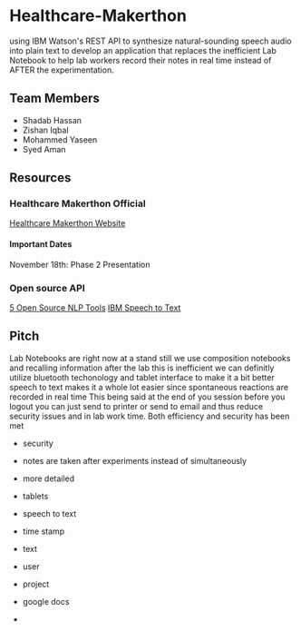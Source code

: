 # Healthcare-Makerthon
using IBM Watson's REST API to synthesize natural-sounding speech audio into plain text to develop an application that replaces the inefficient Lab Notebook to help lab workers record their notes in real time instead of AFTER the experimentation.

## Team Members

- Shadab Hassan
- Zishan Iqbal
- Mohammed Yaseen
- Syed Aman

## Resources

### Healthcare Makerthon Official

[Healthcare Makerthon Website](http://entrepreneur.nyu.edu/resource/healthcare-makerthon/)

#### Important Dates

November 18th: Phase 2 Presentation

### Open source API
[5 Open Source NLP Tools](https://opensource.com/business/15/7/five-open-source-nlp-tools)
[IBM Speech to Text](https://www.ibm.com/watson/developercloud/text-to-speech.html)

## Pitch

Lab Notebooks are right now at a stand still we use composition notebooks and recalling information after the lab
this is inefficient
we can definitly utilize bluetooth techonology and tablet interface to make it a bit better
speech to text makes it a whole lot easier since spontaneous reactions are recorded in real time
This being said at the end of you session before you logout you can just send to printer or send to email and thus reduce security issues and in 
lab work time.
Both efficiency and security has been met

- security
- notes are taken after experiments instead of simultaneously
- more detailed
- tablets
- speech to text

- time stamp
- text
- user
- project
- google docs
- 